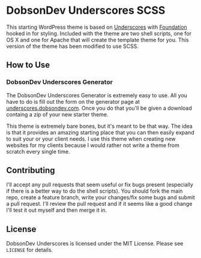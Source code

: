 # DobsonDev Underscores SCSS

This starting WordPress theme is based on [Underscores](http://underscores.me/) with [Foundation](http://foundation.zurb.com/) hooked in for styling. Included with the theme are two shell scripts, one for OS X and one for Apache that will create the template theme for you. This version of the theme has been modified to use SCSS.

## How to Use

### DobsonDev Underscores Generator

The DobsonDev Underscores Generator is extremely easy to use. All you have to do is fill out the form on the generator page at [underscores.dobsondev.com](http://underscores.dobsondev.com/). Once you do that you'll be given a download containg a zip of your new starter theme.

This theme is extremely bare bones, but it's meant to be that way. The idea is that it provides an amazing starting place that you can then easily expand to suit your or your client needs. I use this theme when creating new websites for my clients because I would rather not write a theme from scratch every single time.

## Contributing

I'll accept any pull requests that seem useful or fix bugs present (especially if there is a better way to do the shell scripts). You should fork the main repo, create a feature branch, write your changes/fix some bugs and submit a pull request. I'll review the pull request and if it seems like a good change I'll test it out myself and then merge it in.

## License

DobsonDev Underscores is licensed under the MIT License. Please see `LICENSE` for details.
